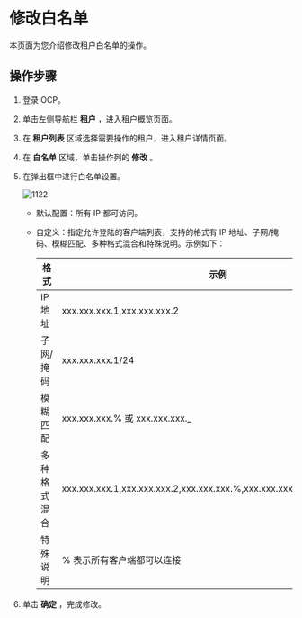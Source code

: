 修改白名单 
==========================

本页面为您介绍修改租户白名单的操作。

操作步骤 
-------------------------

1. 登录 OCP。

   

2. 单击左侧导航栏 **租户** ，进入租户概览页面。

   

3. 在 **租户列表** 区域选择需要操作的租户，进入租户详情页面。

   

4. 在 **白名单** 区域，单击操作列的 **修改** 。

   

5. 在弹出框中进行白名单设置。

   ![1122](https://help-static-aliyun-doc.aliyuncs.com/assets/img/zh-CN/0095987361/p355789.png)
   * 默认配置：所有 IP 都可访问。

     
   
   * 自定义：指定允许登陆的客户端列表，支持的格式有 IP 地址、子网/掩码、模糊匹配、多种格式混合和特殊说明。示例如下：

     

     |   格式   |                             示例                              |
     |--------|-------------------------------------------------------------|
     | IP地址   | xxx.xxx.xxx.1,xxx.xxx.xxx.2                                     |
     | 子网/掩码  | xxx.xxx.xxx.1/24                                               |
     | 模糊匹配   | xxx.xxx.xxx.% 或 xxx.xxx.xxx._                                     |
     | 多种格式混合 | xxx.xxx.xxx.1,xxx.xxx.xxx.2,xxx.xxx.xxx.%,xxx.xxx.xxx._,xxx.xxx.xxx.1/24 |
     | 特殊说明   | % 表示所有客户端都可以连接                                              |

     
   

   

6. 单击 **确定** ，完成修改。

   



